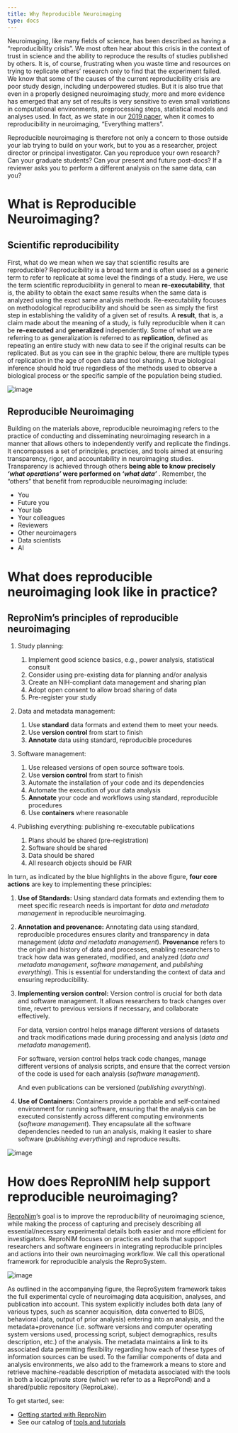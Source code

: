 ```yaml
---
title: Why Reproducible Neuroimaging
type: docs
---
```


Neuroimaging, like many fields of science, has been described as having a “reproducibility crisis”.  We most often hear about this crisis in the context of trust in science and the ability to reproduce the results of studies published by others.  It is, of course, frustrating when you waste time and resources on trying to replicate others’ research only to find that the experiment failed. We know that some of the causes of the current reproducibility crisis are poor study design, including underpowered studies. But it is also true that even in a properly designed neuroimaging study, more and more evidence has emerged that any set of results is very sensitive to even small variations in computational environments, preprocessing steps, statistical models and analyses used. In fact, as we state in our [2019 paper](https://www.frontiersin.org/journals/neuroinformatics/articles/10.3389/fninf.2019.00001/full), when it comes to reproducibility in neuroimaging,  “Everything matters”.

Reproducible neuroimaging is therefore not only a concern to those outside your lab trying to build on your work, but to you as a researcher, project director or principal investigator. Can you reproduce your own research? Can your graduate students?  Can your present and future post-docs?  If a reviewer asks you to perform a different analysis on the same data, can you?

# What is Reproducible Neuroimaging?

## Scientific reproducibility

First, what do we mean when we say that scientific results are reproducible?  Reproducibility is a broad term and is often used as a generic term to refer to replicate at some level the findings of a study.  Here, we use the term scientific reproducibility in general to mean **re-executability**, that is, the ability to obtain the exact same results when the same data is analyzed using the exact same analysis methods.  Re-executability focuses on methodological reproducibility and should be seen as simply the first step in establishing the validity of a given set of results. A **result**, that is, a claim made about the meaning of a study, is fully reproducible when it can be **re-executed** and **generalized** independently.  Some of what we are referring to as generalization is referred to as **replication**, defined as repeating an entire study with new data to see if the original results can be replicated.  But as you can see in the graphic below, there are multiple types of replication in the age of open data and tool sharing.  A true biological inference should hold true regardless of the methods used to observe a biological process or the specific sample of the population being studied.

![image](/images/spectrum.png)

## Reproducible Neuroimaging

Building on the materials above, reproducible neuroimaging refers to the practice of conducting and disseminating neuroimaging research in a manner that allows others to independently verify and replicate the findings. It encompasses a set of principles, practices, and tools aimed at ensuring transparency, rigor, and accountability in neuroimaging studies. Transparency is achieved through others **being able to know** **precisely *‘what operations’* were performed on *‘what data’*** .  Remember, the “others” that benefit from reproducible neuroimaging include:

* You
* Future you
* Your lab
* Your colleagues
* Reviewers
* Other neuroimagers
* Data scientists
* AI

# What does reproducible neuroimaging look like in practice?

## ReproNim’s principles of reproducible neuroimaging

1. Study planning:
    1. Implement good science basics, e.g., power analysis, statistical consult
    2. Consider using pre-existing data for planning and/or analysis
    3. Create an NIH-compliant data management and sharing plan
    4. Adopt open consent to allow broad sharing of data
    5. Pre-register your study

1.  Data and metadata management:
    1. Use **standard** data formats and extend them to meet your needs.
    2. Use **version control** from start to finish
    3. **Annotate** data using standard, reproducible procedures

1.  Software management:
    1. Use released versions of open source software tools.
    2. Use **version control** from start to finish
    3. Automate the installation of your code and its dependencies
    4. Automate the execution of your data analysis
    5. **Annotate** your code and workflows using standard, reproducible procedures
    6. Use **containers** where reasonable

1.  Publishing everything:  publishing re-executable publications
    1. Plans should be shared (pre-registration)
    2. Software should be shared
    3. Data should be shared
    4. All research objects should be FAIR

In turn, as indicated by the blue highlights in the above figure,  **four core actions** are key to implementing these principles:

1) **Use of Standards:** Using standard data formats and extending them to meet specific research needs is important for *data and metadata management* in reproducible neuroimaging.

2) **Annotation and provenance:** Annotating data using standard, reproducible procedures ensures clarity and transparency in data management (*data and metadata management*). **Provenance** refers to the origin and history of data and processes, enabling researchers to track how data was generated, modified, and analyzed (*data and metadata management*, *software management*, and *publishing everything*). This is essential for understanding the context of data and ensuring reproducibility.

3) **Implementing version control:** Version control is crucial for both data and software management. It allows researchers to track changes over time, revert to previous versions if necessary, and collaborate effectively.

   For data, version control helps manage different versions of datasets and track modifications made during processing and analysis (*data and metadata management*).



   For software, version control helps track code changes, manage different versions of analysis scripts, and ensure that the correct version of the code is used for each analysis (*software management*).



   And even publications can be versioned (*publishing everything*).

4) **Use of Containers:** Containers provide a portable and self-contained environment for running software, ensuring that the analysis can be executed consistently across different computing environments (*software management*). They encapsulate all the software dependencies needed to run an analysis, making it easier to share software (*publishing everything*) and reproduce results.

![image](/images/principles-of-neuroimaging.jpg)

# How does ReproNIM help support reproducible neuroimaging?

[ReproNim](https://www.repronim.org/)’s goal is to improve the reproducibility of neuroimaging science, while making the process of capturing and precisely describing all essential/necessary experimental details both easier and more efficient for investigators.
ReproNIM focuses on practices and tools that support researchers and software engineers in integrating reproducible principles and actions into their own neuroimaging workflow.
We call this operational framework for reproducible analysis the ReproSystem.

![image](/images/reprosystem.png)

As outlined in the accompanying figure, the ReproSystem framework takes the full experimental cycle of neuroimaging data acquisition, analyses, and publication into account.
This system explicitly includes both data (any of various types, such as scanner acquisition, data converted to BIDS, behavioral data, output of prior analysis) entering into an analysis, and the metadata+provenance (i.e. software versions and computer operating system versions used, processing script, subject demographics, results description, etc.) of the analysis. 
The metadata maintains a link to its associated data permitting flexibility regarding how each of these types of information sources can be used.
To the familiar components of data and analysis environments, we also add to the framework a means to store and retrieve machine-readable description of metadata associated with the tools in both a local/private store (which we refer to as a ReproPond) and a shared/public repository (ReproLake).

To get started, see:

* [Getting started with ReproNim](/resources/getting-started/)
* See our catalog of [tools and tutorials](/resources/tools/)
